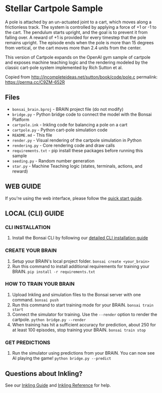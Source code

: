 # Stellar Cartpole Sample
A pole is attached by an un-actuated joint to a cart, which moves along a frictionless track. The system is controlled by applying a force of +1 or -1 to the cart. The pendulum starts upright, and the goal is to prevent it from falling over. A reward of +1 is provided for every timestep that the pole remains upright. The episode ends when the pole is more than 15 degrees from vertical, or the cart moves more than 2.4 units from the center.

This version of Cartpole expands on the OpenAI gym sample of cartpole and exposes machine teaching logic and the rendering modeled by the classic cart-pole system implemented by Rich Sutton et al.

Copied from http://incompleteideas.net/sutton/book/code/pole.c
permalink: https://perma.cc/C9ZM-652R

## Files

* `bonsai_brain.bproj` - BRAIN project file (do not modify)
* `bridge.py` - Python bridge code to connect the model with the Bonsai Platform 
* `cartpole.ink` - Inkling code for balancing a pole on a cart
* `cartpole.py` - Python cart-pole simulation code
* `README.md` - This file
* `render.py` - Visual rendering of the cartpole simulation in Python
* `rendering.py` - Core rendering code and draw calls
* `requirements.txt` - pip install these packages before running this sample
* `seeding.py` - Random number generation
* `star.py` - Machine Teaching logic (states, terminals, actions, and reward)

## WEB GUIDE
If you're using the web interface, please follow the [quick start guide](http://docs.bons.ai/guides/getting-started.html).

## LOCAL (CLI) GUIDE

### CLI INSTALLATION
1. Install the Bonsai CLI by following our [detailed CLI installation guide](https://docs.bons.ai/guides/cli-install-guide.html)

### CREATE YOUR BRAIN
1. Setup your BRAIN's local project folder.
       `bonsai create <your_brain>`
2. Run this command to install additional requirements for training your BRAIN.
       `pip install -r requirements.txt`

### HOW TO TRAIN YOUR BRAIN
1. Upload Inkling and simulation files to the Bonsai server with one command.
       `bonsai push`
2. Run this command to start training mode for your BRAIN.
       `bonsai train start`
3. Connect the simulator for training. Use the `--render` option to render the cartpole.
       `python bridge.py --render`
4. When training has hit a sufficient accuracy for prediction, about 250 for at least 100 episodes, stop training your BRAIN.
       `bonsai train stop`

### GET PREDICTIONS
1. Run the simulator using predictions from your BRAIN. You can now see AI playing the game!
       `python bridge.py --predict`


## Questions about Inkling?
See our [Inkling Guide](http://docs.bons.ai/guides/inkling-guide.html) and [Inkling Reference](http://docs.bons.ai/references/inkling-reference.html) for help.